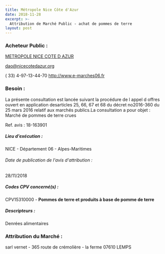 ```yaml
---
title: Métropole Nice Côte d'Azur
date: 2018-11-28
excerpt: >-
  Attribution de Marché Public - achat de pommes de terre
layout: post
---
```


### Acheteur Public : 
<a href="/acheteur-32/siren-200030195"> METROPOLE NICE COTE D AZUR</a><br/>



dao@nicecotedazur.org

( 33) 4-97-13-44-70
http://www.e-marches06.fr
### Besoin :

La présente consultation est lancée suivant la procédure de l appel d offres ouvert en application desarticles 25, 66, 67 et 68 du décret no2016-360 du 25 mars 2016 relatif aux marchés publics.La consultation a pour objet : Marché de pommes de terre crues

Ref. avis : 18-163901


##### Lieu d'exécution :

NICE - Département 06 - Alpes-Maritimes

###### Date de publication de l'avis d'attribution : 
28/11/2018

##### Codes CPV concerné(s) :
CPV15310000 - **Pommes de terre et produits à base de pomme de terre** <br/>

##### Descripteurs :
Denrées alimentaires <br/>

### Attribution du Marché :
sarl vernet - 365 route de crémolière - la ferme 07610 LEMPS <br/>
